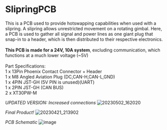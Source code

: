 # SlipringPCB

This is a PCB used to provide hotswapping capabilities when used with a slipring. A slipring allows unrestricted movement on a rotating gimbal. Here, a PCB is used to gather all signal and power lines as one giant plug that snap-in to a header, which is then distributed to their respective electronics.<br>
<br>
**This PCB is made for a 24V, 10A system**, excluding communication, which functions at a much lower voltage (~5V)<br>
<br>
Part Specifications:<br>
1 x 13Pin Phoenix Contact Connector + Header<br>
1 x M8 Angled Aviation Plug (DC,CAN-H,CAN-L,GND)<br>
1 x 4PIN JST-GH (5V PIN is unused)(UART)<br>
1 x 2PIN JST-GH (CAN BUS)<br>
2 x XT30PW-M<br>

_UPDATED VERSION: Increased connections_
![20230502_162020](https://github.com/christopherho5/SlipringPCB/assets/128961461/1d60ebbe-72ba-4c25-af18-d2b741429996)

_Final Product!_
![20230421_213902](https://user-images.githubusercontent.com/128961461/233820540-7998eafa-0e0e-436d-80a8-e605905f0bc1.jpg)

_PCB Schematic_
![image](https://github.com/christopherho5/SlipringPCB/assets/128961461/d2f81338-4c54-4b2f-86f5-85a619d911a1)
